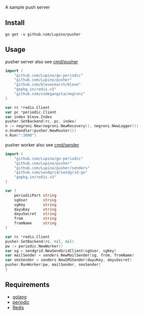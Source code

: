 A sample push server

Install
-------

    go get -v github.com/Lupino/pusher

Usage
-----

pusher server also see [cmd/pusher](https://github.com/Lupino/pusher/tree/master/cmd/pusher)

```go
import (
	"github.com/Lupino/go-periodic"
	"github.com/Lupino/pusher"
	"github.com/blevesearch/bleve"
	"gopkg.in/redis.v3"
	"github.com/codegangsta/negroni"
)

var rc *redis.Client
var pc *periodic.Client
var index bleve.Index
pusher.SetBackend(rc, pc, index)
n := negroni.New(negroni.NewRecovery(), negroni.NewLogger())
n.UseHandler(pusher.NewRouter())
n.Run(":3000")
```

pusher worker also see [cmd/sender](https://github.com/Lupino/pusher/tree/master/cmd/sender)

```go
import (
	"github.com/Lupino/go-periodic"
	"github.com/Lupino/pusher"
	"github.com/Lupino/pusher/senders"
	"github.com/sendgrid/sendgrid-go"
	"gopkg.in/redis.v3"
)

var (
	periodicPort string
	sgUser       string
	sgKey        string
	dayuKey      string
	dayuSecret   string
	from         string
	fromName     string
)

var rc *redis.Client
pusher.SetBackend(rc, nil, nil)
pw := periodic.NewWorker()
var sg = sendgrid.NewSendGridClient(sgUser, sgKey)
var mailSender = senders.NewMailSender(sg, from, fromName)
var smsSender = senders.NewSMSSender(dayuKey, dayuSecret)
pusher.RunWorker(pw, mailSender, smsSender)
}
```

Requirements
------------

* [golang](http://golang.org)
* [periodic](https://github.com/Lupino/periodic)
* [Redis](http://redis.io)
